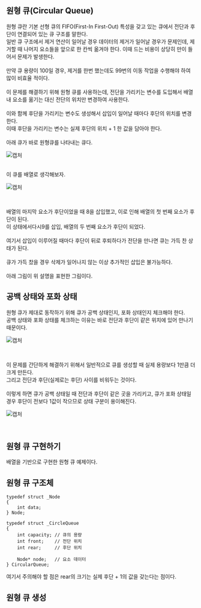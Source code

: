 ## 원형 큐(Circular Queue)
원형 큐란 기본 선형 큐의 FIFO(First-In First-Out) 특성을 갖고 있는 큐에서 전단과 후단이 연결되어 있는 큐 구조를 말한다.
<br>
일반 큐 구조에서 제거 연산이 일어날 경우 데이터의 제거가 일어날 경우가 문제인데, 제거할 때 나머지 요소들을 앞으로 한 칸씩 옮겨야 한다. 이때 드는 비용이 상당히 만이 들어서 문제가 발생한다.
<br>
<br>
만약 큐 용량이 100일 경우, 제거를 한번 했는데도 99번의 이동 작업을 수행해야 하여 많이 비효율 적이다.
<br>
<br>
이 문제를 해결하기 위해 원형 큐를 사용하는데, 전단을 가리키는 변수를 도입해서 배열 내 요소를 옮기는 대신 전단의 위치만 변경하여 사용한다.
<br>
<br>
이와 함께 후단을 가리키는 변수도 생성해서 삽입이 일어날 때마다 후단의 위치를 변경한다.
<br>
이때 후단을 가리키는 변수는 실제 후단의 위치 + 1 한 값을 담아야 한다.
<br>
<br>
아래 큐가 바로 원형큐를 나타내는 큐다.
<br>

![캡처](https://user-images.githubusercontent.com/87363461/207783644-8e5f33f2-075d-4ed8-a315-b8353d320bba.PNG)

<br>
이 큐를 배열로 생각해보자.
<br>

![캡처](https://user-images.githubusercontent.com/87363461/207783985-1e734819-57f0-459d-a0b9-3ac0ea197107.PNG)

<br>

배열의 마지막 요소가 후단이었을 때 8을 삽입했고, 이로 인해 배열의 첫 번째 요소가 후단이 된다.
<br>
이 상태에서다시9를 삽입, 배열의 두 번째 요소가 후단이 되었다.
<br>
<br>
여기서 삽입이 이루어질 때마다 후단이 뒤로 후퇴하다가 전단을 만나면 큐는 가득 찬 상태가 된다.
<br>
<br>
큐가 가득 찼을 경우 삭제가 일어나지 않는 이상 추가적인 삽입은 불가능하다.
<br>
<br>
아래 그림이 위 설명을 표현한 그림이다.
<br>

## 공백 상태와 포화 상태
원형 큐가 제대로 동작하기 위해 큐가 공백 상태인지, 포화 상태인지 체크해야 한다.
<br>
공백 상태와 포화 상태를 체크하는 이유는 바로 전단과 후단이 같은 위치에 있어 만나기 때문이다.
<br>

![캡처](https://user-images.githubusercontent.com/87363461/207784387-2c98b94e-c2f3-4425-9e16-0d1faa7fbeff.PNG)

<br>

이 문제를 간단하게 해결하기 위해서 일반적으로 큐를 생성할 때 실제 용량보다 1만큼 더 크게 만든다.
<br>
그리고 전단과 후단(실제로는 후단) 사이를 비워두는 것이다.
<br>
<br>
이렇게 하면 큐가 공백 상태일 때 전단과 후단이 같은 곳을 가리키고, 큐가 포화 상태일 경우 후단이 전보다 1값이 작으므로 상태 구분이 용이해진다.
<br>

![캡처](https://user-images.githubusercontent.com/87363461/207784536-cd5a0277-951c-4292-b0c9-8caef504dc4a.PNG)

<br>

## 원형 큐 구현하기
배열을 기반으로 구현한 원형 큐 예제이다.

## 원형 큐 구조체
```
typedef struct _Node
{
    int data;
} Node;

typedef struct _CircleQueue
{
    int capacity; // 큐의 용량
    int front;    // 전단 위치
    int rear;     // 후단 위치
    
    Node* node;   // 요소 데이터
} CircularQueue;
```
여기서 주의해야 할 점은 rear의 크기는 실제 후단 + 1의 값을 갖는다는 점이다.

## 원형 큐 생성
```
```
